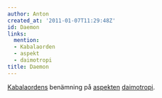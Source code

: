 ```yaml
---
author: Anton
created_at: '2011-01-07T11:29:48Z'
id: Daemon
links:
  mention:
  - Kabalaorden
  - aspekt
  - daimotropi
title: Daemon
---
```


[Kabalaordens] benämning på [aspekten][] [daimotropi].

  [Kabalaordens]: Kabalaorden
  [aspekten]: aspekt
  [daimotropi]: daimotropi
